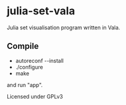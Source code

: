 julia-set-vala
==============

Julia set visualisation program written in Vala.

Compile
-------
-  autoreconf --install
-  ./configure
-  make

and run "app".

Licensed under GPLv3
